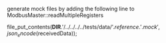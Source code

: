 generate mock files by adding the following line to ModbusMaster::readMultipleRegisters

file_put_contents(__DIR__.'/../../../../tests/data/'.$reference.'.mock', json_encode($receivedData));
